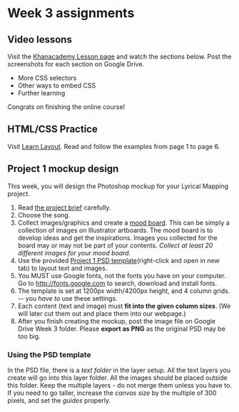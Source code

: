 # Week 3 assignments

## Video lessons
Visit the [Khanacademy Lesson page](https://www.khanacademy.org/computing/computer-programming/html-css) and watch the sections below. Post the screenshots for each section on Google Drive.

  - More CSS selectors
  - Other ways to embed CSS
  - Further learning
  
Congrats on finishing the online course!

## HTML/CSS Practice 
Visit [Learn Layout](http://learnlayout.com). Read and follow the examples from page 1 to page 6.  

## Project 1 mockup design
This week, you will design the Photoshop mockup for your Lyrical Mapping project.

1. Read [the project brief](proj-lyrical-mapping.md) carefully.
1. Choose the song.
1. Collect images/graphics and create a [mood board](http://www.onextrapixel.com/2012/02/10/mood-boarding-methods-for-web-designers/). This can be simply a collection of images on Illustrator artboards. The mood board is to develop ideas and get the inspirations. Images you collected for the board may or may not be part of your contents. *Collect at least 20 different images for your mood board.*
1. Use the provided [Project 1 PSD template](../files/proj1-psd-mockup-template.psd)(right-click and open in new tab) to layout text and images.
1. You MUST use Google fonts, not the fonts you have on your computer. Go to http://fonts.google.com to search, download and install fonts.
1. The template is set at 1200px width/4200px height, and 4 column grids. -- you *have to* use these settings.
1. Each content (text and image) must **fit into the given column sizes**. (We will later cut them out and place them into our webpage.)
1. After you finish creating the mockup, post the image file on Google Drive Week 3 folder. Please **export as PNG** as the original PSD may be too big.

### Using the PSD template
In the PSD file, there is a *text folder* in the layer setup. All the text layers you create will go into this layer folder. All the images should be placed outside this folder. Keep the multiple layers - do not merge them unless you have to. If you need to go taller, increase the *canvas size* by the multiple of 300 pixels, and set the *guides* properly.
